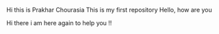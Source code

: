 Hi this is Prakhar Chourasia
This is my first repository
Hello, how are you 


Hi there i am here again to help you !!